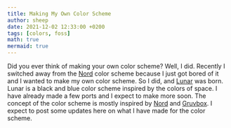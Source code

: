 ```yaml
---
title: Making My Own Color Scheme
author: sheep
date: 2021-12-02 12:33:00 +0200
tags: [colors, foss]
math: true
mermaid: true
---
```


Did you ever think of making your own color scheme? Well, I did. Recently I switched away from the [Nord](https://nordtheme.com) color scheme because I just got bored of it and I wanted to make my own color scheme.
So I did, and [Lunar](https://github.com/lunar-theme) was born. Lunar is a black and blue color scheme inspired by the colors of space. I have already made a few ports and I expect to make more soon. The concept of the color scheme is mostly inspired by [Nord](https://nordtheme.com) and [Gruvbox](https://github.com/morhetz/gruvbox).
I expect to post some updates here on what I have made for the color scheme.
